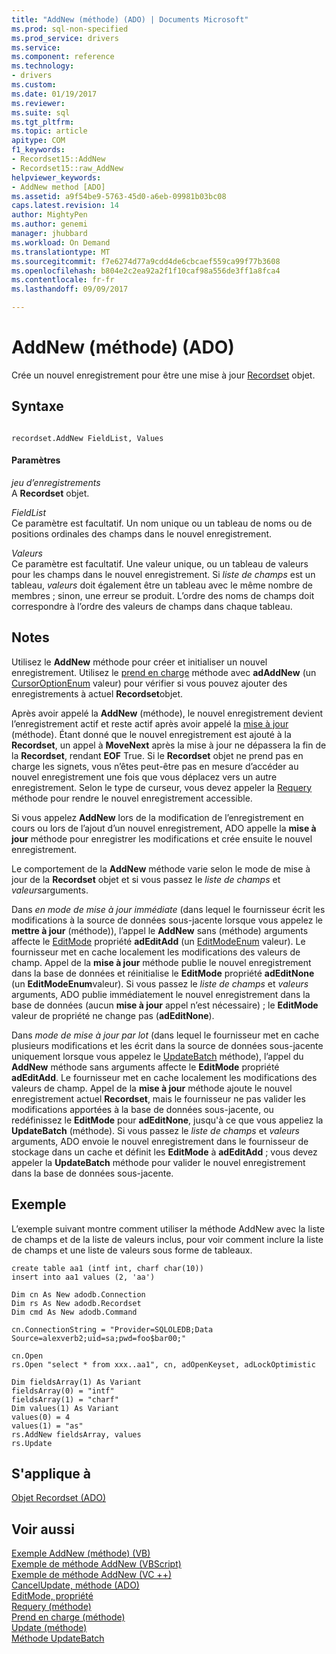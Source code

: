 ```yaml
---
title: "AddNew (méthode) (ADO) | Documents Microsoft"
ms.prod: sql-non-specified
ms.prod_service: drivers
ms.service: 
ms.component: reference
ms.technology:
- drivers
ms.custom: 
ms.date: 01/19/2017
ms.reviewer: 
ms.suite: sql
ms.tgt_pltfrm: 
ms.topic: article
apitype: COM
f1_keywords:
- Recordset15::AddNew
- Recordset15::raw_AddNew
helpviewer_keywords:
- AddNew method [ADO]
ms.assetid: a9f54be9-5763-45d0-a6eb-09981b03bc08
caps.latest.revision: 14
author: MightyPen
ms.author: genemi
manager: jhubbard
ms.workload: On Demand
ms.translationtype: MT
ms.sourcegitcommit: f7e6274d77a9cdd4de6cbcaef559ca99f77b3608
ms.openlocfilehash: b804e2c2ea92a2f1f10caf98a556de3ff1a8fca4
ms.contentlocale: fr-fr
ms.lasthandoff: 09/09/2017

---
```

# <a name="addnew-method-ado"></a>AddNew (méthode) (ADO)
Crée un nouvel enregistrement pour être une mise à jour [Recordset](../../../ado/reference/ado-api/recordset-object-ado.md) objet.  
  
## <a name="syntax"></a>Syntaxe  
  
```  
  
recordset.AddNew FieldList, Values  
```  
  
#### <a name="parameters"></a>Paramètres  
 *jeu d’enregistrements*  
 A **Recordset** objet.  
  
 *FieldList*  
 Ce paramètre est facultatif. Un nom unique ou un tableau de noms ou de positions ordinales des champs dans le nouvel enregistrement.  
  
 *Valeurs*  
 Ce paramètre est facultatif. Une valeur unique, ou un tableau de valeurs pour les champs dans le nouvel enregistrement. Si *liste de champs* est un tableau, *valeurs* doit également être un tableau avec le même nombre de membres ; sinon, une erreur se produit. L’ordre des noms de champs doit correspondre à l’ordre des valeurs de champs dans chaque tableau.  
  
## <a name="remarks"></a>Notes  
 Utilisez le **AddNew** méthode pour créer et initialiser un nouvel enregistrement. Utilisez le [prend en charge](../../../ado/reference/ado-api/supports-method.md) méthode avec **adAddNew** (un [CursorOptionEnum](../../../ado/reference/ado-api/cursoroptionenum.md) valeur) pour vérifier si vous pouvez ajouter des enregistrements à actuel **Recordset**objet.  
  
 Après avoir appelé la **AddNew** (méthode), le nouvel enregistrement devient l’enregistrement actif et reste actif après avoir appelé la [mise à jour](../../../ado/reference/ado-api/update-method.md) (méthode). Étant donné que le nouvel enregistrement est ajouté à la **Recordset**, un appel à **MoveNext** après la mise à jour ne dépassera la fin de la **Recordset**, rendant **EOF**  True. Si le **Recordset** objet ne prend pas en charge les signets, vous n’êtes peut-être pas en mesure d’accéder au nouvel enregistrement une fois que vous déplacez vers un autre enregistrement. Selon le type de curseur, vous devez appeler la [Requery](../../../ado/reference/ado-api/requery-method.md) méthode pour rendre le nouvel enregistrement accessible.  
  
 Si vous appelez **AddNew** lors de la modification de l’enregistrement en cours ou lors de l’ajout d’un nouvel enregistrement, ADO appelle la **mise à jour** méthode pour enregistrer les modifications et crée ensuite le nouvel enregistrement.  
  
 Le comportement de la **AddNew** méthode varie selon le mode de mise à jour de la **Recordset** objet et si vous passez le *liste de champs* et *valeurs*arguments.  
  
 Dans *en mode de mise à jour immédiate* (dans lequel le fournisseur écrit les modifications à la source de données sous-jacente lorsque vous appelez le **mettre à jour** (méthode)), l’appel le **AddNew** sans (méthode) arguments affecte le [EditMode](../../../ado/reference/ado-api/editmode-property.md) propriété **adEditAdd** (un [EditModeEnum](../../../ado/reference/ado-api/editmodeenum.md) valeur). Le fournisseur met en cache localement les modifications des valeurs de champ. Appel de la **mise à jour** méthode publie le nouvel enregistrement dans la base de données et réinitialise le **EditMode** propriété **adEditNone** (un **EditModeEnum**valeur). Si vous passez le *liste de champs* et *valeurs* arguments, ADO publie immédiatement le nouvel enregistrement dans la base de données (aucun **mise à jour** appel n’est nécessaire) ; le **EditMode**  valeur de propriété ne change pas (**adEditNone**).  
  
 Dans *mode de mise à jour par lot* (dans lequel le fournisseur met en cache plusieurs modifications et les écrit dans la source de données sous-jacente uniquement lorsque vous appelez le [UpdateBatch](../../../ado/reference/ado-api/updatebatch-method.md) méthode), l’appel du **AddNew** méthode sans arguments affecte le **EditMode** propriété **adEditAdd**. Le fournisseur met en cache localement les modifications des valeurs de champ. Appel de la **mise à jour** méthode ajoute le nouvel enregistrement actuel **Recordset**, mais le fournisseur ne pas valider les modifications apportées à la base de données sous-jacente, ou redéfinissez le **EditMode** pour **adEditNone**, jusqu'à ce que vous appeliez la **UpdateBatch** (méthode). Si vous passez le *liste de champs* et *valeurs* arguments, ADO envoie le nouvel enregistrement dans le fournisseur de stockage dans un cache et définit les **EditMode** à **adEditAdd** ; vous devez appeler la **UpdateBatch** méthode pour valider le nouvel enregistrement dans la base de données sous-jacente.  
  
## <a name="example"></a>Exemple  
 L’exemple suivant montre comment utiliser la méthode AddNew avec la liste de champs et de la liste de valeurs inclus, pour voir comment inclure la liste de champs et une liste de valeurs sous forme de tableaux.  
  
```  
create table aa1 (intf int, charf char(10))  
insert into aa1 values (2, 'aa')  
  
Dim cn As New adodb.Connection  
Dim rs As New adodb.Recordset  
Dim cmd As New adodb.Command  
  
cn.ConnectionString = "Provider=SQLOLEDB;Data Source=alexverb2;uid=sa;pwd=foo$bar00;"  
  
cn.Open  
rs.Open "select * from xxx..aa1", cn, adOpenKeyset, adLockOptimistic  
  
Dim fieldsArray(1) As Variant  
fieldsArray(0) = "intf"  
fieldsArray(1) = "charf"  
Dim values(1) As Variant  
values(0) = 4  
values(1) = "as"  
rs.AddNew fieldsArray, values  
rs.Update  
```  
  
## <a name="applies-to"></a>S'applique à  
 [Objet Recordset (ADO)](../../../ado/reference/ado-api/recordset-object-ado.md)  
  
## <a name="see-also"></a>Voir aussi  
 [Exemple AddNew (méthode) (VB)](../../../ado/reference/ado-api/addnew-method-example-vb.md)   
 [Exemple de méthode AddNew (VBScript)](../../../ado/reference/ado-api/addnew-method-example-vbscript.md)   
 [Exemple de méthode AddNew (VC ++)](../../../ado/reference/ado-api/addnew-method-example-vc.md)   
 [CancelUpdate, méthode (ADO)](../../../ado/reference/ado-api/cancelupdate-method-ado.md)   
 [EditMode, propriété](../../../ado/reference/ado-api/editmode-property.md)   
 [Requery (méthode)](../../../ado/reference/ado-api/requery-method.md)   
 [Prend en charge (méthode)](../../../ado/reference/ado-api/supports-method.md)   
 [Update (méthode)](../../../ado/reference/ado-api/update-method.md)   
 [Méthode UpdateBatch](../../../ado/reference/ado-api/updatebatch-method.md)

